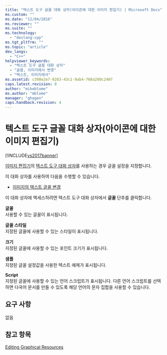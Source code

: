 ```yaml
---
title: "텍스트 도구 글꼴 대화 상자(아이콘에 대한 이미지 편집기) | Microsoft Docs"
ms.custom: ""
ms.date: "11/04/2016"
ms.reviewer: ""
ms.suite: ""
ms.technology: 
  - "devlang-cpp"
ms.tgt_pltfrm: ""
ms.topic: "article"
dev_langs: 
  - "C++"
helpviewer_keywords: 
  - "텍스트 도구 글꼴 대화 상자"
  - "글꼴, 이미지에서 변경"
  - "텍스트, 이미지에서"
ms.assetid: c398e2e7-0263-43c1-9ab4-768a280c2407
caps.latest.revision: 8
author: "mikeblome"
ms.author: "mblome"
manager: "ghogen"
caps.handback.revision: 4
---
```

# 텍스트 도구 글꼴 대화 상자(아이콘에 대한 이미지 편집기)
[!INCLUDE[vs2017banner](../assembler/inline/includes/vs2017banner.md)]

[이미지 편집기](../mfc/image-editor-for-icons.md)의 [텍스트 도구 대화 상자](../mfc/text-tool-dialog-box-image-editor-for-icons.md)를 사용하는 경우 글꼴 설정을 지정합니다.  
  
 이 대화 상자를 사용하여 다음을 수행할 수 있습니다.  
  
-   [이미지의 텍스트 글꼴 변경](../mfc/changing-the-font-of-text-on-an-image-image-editor-for-icons.md)  
  
 이 대화 상자에 액세스하려면 텍스트 도구 대화 상자에서 **글꼴** 단추를 클릭합니다.  
  
 **글꼴**  
 사용할 수 있는 글꼴이 표시됩니다.  
  
 **글꼴 스타일**  
 지정된 글꼴에 사용할 수 있는 스타일이 표시됩니다.  
  
 **크기**  
 지정된 글꼴에 사용할 수 있는 포인트 크기가 표시됩니다.  
  
 **샘플**  
 지정된 글꼴 설정값을 사용한 텍스트 예제가 표시됩니다.  
  
 **Script**  
 지정된 글꼴에 사용할 수 있는 언어 스크립트가 표시됩니다.  다른 언어 스크립트를 선택하면 다국어 문서를 만들 수 있도록 해당 언어의 문자 집합을 사용할 수 있습니다.  
  
## 요구 사항  
 없음  
  
## 참고 항목  
 [Editing Graphical Resources](../mfc/editing-graphical-resources-image-editor-for-icons.md)